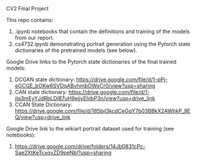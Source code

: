 CV2 Final Project

This repo contains:

1) .ipynb notebooks that contain the definitions and training of the models from our report.
2) cs4732.ipynb demonstrating portrait generation using the Pytorch state dictionaries of the pretrained models (see below).


Google Drive links to the Pytorch state dictionaries of the final trained models:

1) DCGAN state dictionary: https://drive.google.com/file/d/1-pPj-eGCGE_bOKw6SVDqABvhmbOWoCr0/view?usp=sharing
2) CAN state dictionary: https://drive.google.com/file/d/1-jlq3mEyYJdRbLDiB7uH9ejjyEhibP3n/view?usp=drive_link
3) CCAN State Dictionary: https://drive.google.com/file/d/185bil3kcdCeGqY7b03BBkX2AWhkP_9EQ/view?usp=drive_link

Google Drive link to the wikiart portrait dataset used for training (see notebooks):

1) https://drive.google.com/drive/folders/14Jb0831cPc-Sae2XtKeTcxqvZD9peNbl?usp=sharing

